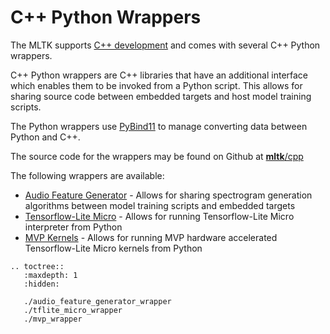 # C++ Python Wrappers

The MLTK supports [C++ development](../index.md) and comes with several C++ Python wrappers.  

C++ Python wrappers are C++ libraries that have an additional interface which enables them 
to be invoked from a Python script. This allows for sharing source code between embedded targets and host model training scripts.

The Python wrappers use [PyBind11](https://pybind11.readthedocs.io/en/stable/index.html) to manage
converting data between Python and C++.

The source code for the wrappers may be found on Github at [__mltk__/cpp](../../../cpp)

The following wrappers are available:  
- [Audio Feature Generator](./audio_feature_generator_wrapper.md) - Allows for sharing spectrogram generation algorithms between model training scripts and embedded targets
- [Tensorflow-Lite Micro](./tflite_micro_wrapper.md) - Allows for running Tensorflow-Lite Micro interpreter from Python
- [MVP Kernels](./mvp_wrapper.md) - Allows for running MVP hardware accelerated Tensorflow-Lite Micro kernels from Python

```{eval-rst}
.. toctree::
   :maxdepth: 1
   :hidden:

   ./audio_feature_generator_wrapper
   ./tflite_micro_wrapper
   ./mvp_wrapper
```
